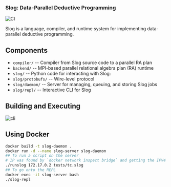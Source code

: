 ### Slog: Data-Parallel Deductive Programming

![CI](https://github.com/harp-lab/slog-lang/workflows/CI/badge.svg)

Slog is a language, compiler, and runtime system for implementing
data-parallel deductive programming.

## Components

- `compiler/`         -- Compiler from Slog source code to a parallel RA plan
- `backend/`          -- MPI-based parallel relational algebra plan (RA) runtime
- `slog/`             -- Python code for interacting with Slog:
- `slog/protobufs/`   -- Wire-level protocol
- `slog/daemon/`      -- Server for managing, queuing, and storing Slog jobs
- `slog/repl/`        -- Interactive CLI for Slog

## Building and Executing

![cli](./cli.gif)

## Using Docker ##

```sh
docker build -t slog-daemon .
docker run -d --name slog-server slog-daemon
## To run a script on the server
# IP was found by `docker network inspect bridge` and getting the IPV4 address
./runslog 172.17.0.2 tests/tc.slog
## To go onto the REPL
docker exec -it slog-server bash
./slog-repl
```
